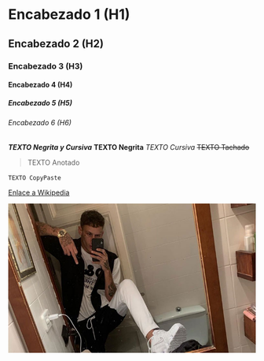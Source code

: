 # Encabezado 1 (H1)
## Encabezado 2 (H2)
### Encabezado 3 (H3)
#### Encabezado 4 (H4)
##### Encabezado 5 (H5)
###### Encabezado 6 (H6)

***TEXTO Negrita y Cursiva***
**TEXTO Negrita**
*TEXTO Cursiva*
~~TEXTO Tachado~~
>TEXTO Anotado

```
TEXTO CopyPaste
```

[Enlace a Wikipedia](https://es.wikipedia.org/wiki/Yung_Beef)

![Yung Beef](img/yung-beef-javielito-en-la-cara.jpg)